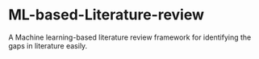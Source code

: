 # ML-based-Literature-review
A Machine learning-based literature review framework for identifying the gaps in literature easily.

